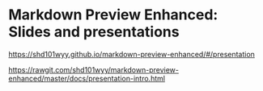 # Markdown Preview Enhanced: Slides and presentations

https://shd101wyy.github.io/markdown-preview-enhanced/#/presentation

https://rawgit.com/shd101wyy/markdown-preview-enhanced/master/docs/presentation-intro.html

